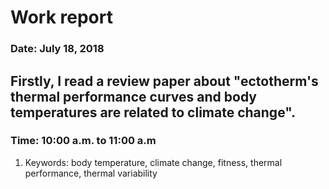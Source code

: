 # Work report
### Date: July 18, 2018
## Firstly, I read a review paper about "ectotherm's thermal performance curves and body temperatures are related to climate change".
### Time: 10:00 a.m. to 11:00 a.m
1. Keywords: body temperature, climate change, fitness, thermal performance, thermal variability
